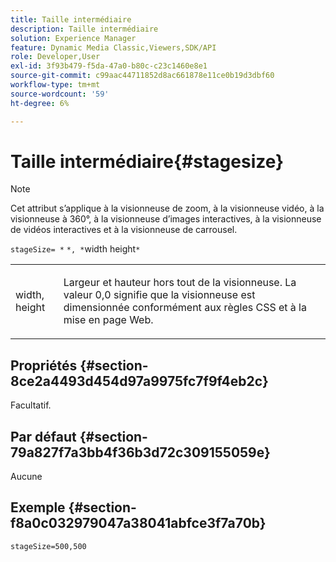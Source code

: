 ```yaml
---
title: Taille intermédiaire
description: Taille intermédiaire
solution: Experience Manager
feature: Dynamic Media Classic,Viewers,SDK/API
role: Developer,User
exl-id: 3f93b479-f5da-47a0-b80c-c23c1460e8e1
source-git-commit: c99aac44711852d8ac661878e11ce0b19d3dbf60
workflow-type: tm+mt
source-wordcount: '59'
ht-degree: 6%

---
```


# Taille intermédiaire{#stagesize}

>[!NOTE]
>
>Cet attribut s’applique à la visionneuse de zoom, à la visionneuse vidéo, à la visionneuse à 360°, à la visionneuse d’images interactives, à la visionneuse de vidéos interactives et à la visionneuse de carrousel.

`stageSize= *` `*, *`width height`*`

<table id="table_0070E5402099428DBEA2A900CADB2BAA"> 
 <tbody> 
  <tr> 
   <td colname="col1"> <p><span class="codeph"><span class="varname"> width</span>,<span class="varname"> height</span></span> </p> </td> 
   <td colname="col2"> <p> Largeur et hauteur hors tout de la visionneuse. La valeur 0,0 <span class="codeph"></span> signifie que la visionneuse est dimensionnée conformément aux règles CSS et à la mise en page Web. </p> </td> 
  </tr> 
 </tbody> 
</table>

## Propriétés {#section-8ce2a4493d454d97a9975fc7f9f4eb2c}

Facultatif.

## Par défaut {#section-79a827f7a3bb4f36b3d72c309155059e}

Aucune

## Exemple {#section-f8a0c032979047a38041abfce3f7a70b}

`stageSize=500,500`
